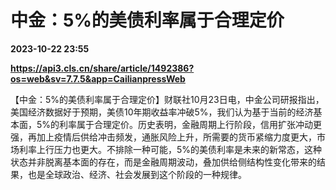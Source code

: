 # 中金：5%的美债利率属于合理定价

**2023-10-22 23:55**

**https://api3.cls.cn/share/article/1492386?os=web&sv=7.7.5&app=CailianpressWeb**

【中金：5%的美债利率属于合理定价】财联社10月23日电，中金公司研报指出，美国经济数据好于预期，美债10年期收益率冲破5%，我们认为基于当前的经济基本面，5%的利率属于合理定价。历史表明，金融周期上行阶段，信用扩张冲动更强，再加上疫情后供给冲击频发，通胀风险上升，所需要的货币紧缩力度更大，市场利率上行压力也更大。不排除一种可能，5%的美债利率是未来的新常态，这种状态并非脱离基本面的存在，而是金融周期波动，叠加供给侧结构性变化带来的结果，也是全球政治、经济、社会发展到这个阶段的一种规律。